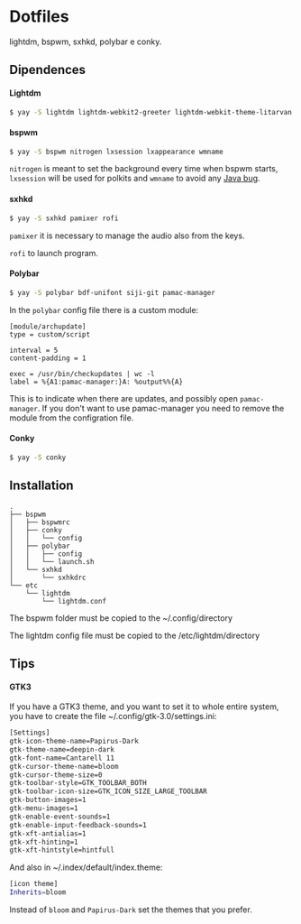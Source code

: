 # Dotfiles

lightdm, bspwm, sxhkd, polybar e conky.

## Dipendences

#### Lightdm

```bash
$ yay -S lightdm lightdm-webkit2-greeter lightdm-webkit-theme-litarvan light-locker
```

#### bspwm

```bash
$ yay -S bspwm nitrogen lxsession lxappearance wmname
```

`nitrogen` is meant to set the background every time when bspwm starts, `lxsession` will be used for polkits and `wmname` to avoid any [Java bug](https://wiki.archlinux.org/index.php/Bspwm#Problems_with_Java_applications).

#### sxhkd

```bash
$ yay -S sxhkd pamixer rofi
```

`pamixer` it is necessary to manage the audio also from the keys.

`rofi` to launch program.

#### Polybar

```bash
$ yay -S polybar bdf-unifont siji-git pamac-manager
```

In the `polybar` config file there is a custom module:

```vim
[module/archupdate]
type = custom/script

interval = 5
content-padding = 1

exec = /usr/bin/checkupdates | wc -l
label = %{A1:pamac-manager:}A: %output%%{A}
```

This is to indicate when there are updates, and possibly open `pamac-manager`. If you don't want to use pamac-manager you need to remove the module from the configration file.

#### Conky

```bash
$ yay -S conky
```

## Installation

```
.
├── bspwm
│   ├── bspwmrc
│   ├── conky
│   │   └── config
│   ├── polybar
│   │   ├── config
│   │   └── launch.sh
│   └── sxhkd
│       └── sxhkdrc
└── etc
    └── lightdm
        └── lightdm.conf
```

The bspwm folder must be copied to the ~/.config/directory

The lightdm config file must be copied to the /etc/lightdm/directory

## Tips

#### GTK3

If you have a GTK3 theme, and you want to set it to whole entire system, you have to create the file ~/.config/gtk-3.0/settings.ini:

```bash
[Settings]
gtk-icon-theme-name=Papirus-Dark
gtk-theme-name=deepin-dark
gtk-font-name=Cantarell 11
gtk-cursor-theme-name=bloom
gtk-cursor-theme-size=0
gtk-toolbar-style=GTK_TOOLBAR_BOTH
gtk-toolbar-icon-size=GTK_ICON_SIZE_LARGE_TOOLBAR
gtk-button-images=1
gtk-menu-images=1
gtk-enable-event-sounds=1
gtk-enable-input-feedback-sounds=1
gtk-xft-antialias=1
gtk-xft-hinting=1
gtk-xft-hintstyle=hintfull
```

 And also in \~/.index/default/index.theme:

```bash
[icon theme]
Inherits=bloom
```

Instead of `bloom` and `Papirus-Dark` set the themes that you prefer.
